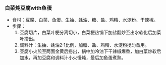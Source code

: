 ### 白菜炖豆腐with鱼蛋

- 食材：豆腐、白菜、鱼蛋、生抽、蚝油、糖、盐、鸡精、水淀粉、干辣椒。
- 步骤：
  1. 豆腐切片，白菜叶梗分离切小，白菜梗热锅下加盐翻炒至出水软化后加菜叶捞出。
  2. 调料汁：生抽、蚝油2:1比例，加糖、盐、鸡精、水淀粉搅匀备用。
  3. 豆腐小火煎至两面金黄后捞出，锅中加冷油下干辣椒爆香，加白菜炒软后加水，再加豆腐和调料汁小火慢炖，最后加鱼蛋煮熟。
